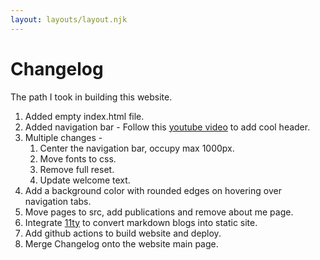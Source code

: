 ```yaml
--- 
layout: layouts/layout.njk 
--- 
```

# Changelog

The path I took in building this website.

1. Added empty index.html file.
2. Added navigation bar - Follow this [youtube video](https://www.youtube.com/watch?v=GxwHXxumdQk) to add cool header.
3. Multiple changes - 
   1. Center the navigation bar, occupy max 1000px.
   2. Move fonts to css.
   3. Remove full reset.
   4. Update welcome text.
4. Add a background color with rounded edges on hovering over navigation tabs.
5. Move pages to src, add publications and remove about me page.
6. Integrate [11ty](https://www.11ty.dev/) to convert markdown blogs into static site.
7. Add github actions to build website and deploy.
8. Merge Changelog onto the website main page.